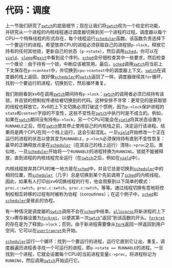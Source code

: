 # 代码：调度

上一节我们研究了[`swtch`](/source/xv6-riscv/kernel/defs.h.md)的底层细节；现在让我们将[`swtch`](/source/xv6-riscv/kernel/defs.h.md)视为一个给定的功能，并研究从一个进程的内核线程通过调度器切换到另一个进程的过程。调度器以每个CPU一个特殊线程的形式存在，每个线程运行[`scheduler`](/source/xv6-riscv/kernel/proc.c.md)函数。该函数负责选择下一个要运行的进程。希望放弃CPU的进程必须获取自己的进程锁`p->lock`，释放它持有的任何其他锁，更新自己的状态（`p->state`），然后调用[`sched`](/source/xv6-riscv/kernel/defs.h.md)。你可以在[`yield`](/source/xv6-riscv/kernel/defs.h.md)、[`sleep`](/source/xv6-riscv/user/user.h.md)和[`exit`](/source/xv6-riscv/kernel/defs.h.md)中看到这个序列。[`sched`](/source/xv6-riscv/kernel/defs.h.md)会仔细检查其中一些要求，然后检查一个推论：由于持有一个锁，中断应该被禁用。最后，[`sched`](/source/xv6-riscv/kernel/defs.h.md)调用[`swtch`](/source/xv6-riscv/kernel/defs.h.md)将当前上下文保存在`p->context`中，并切换到`cpu->context`中的调度器上下文。[`swtch`](/source/xv6-riscv/kernel/defs.h.md)在调度器的栈上返回，就好像[`scheduler`](/source/xv6-riscv/kernel/proc.c.md)的[`swtch`](/source/xv6-riscv/kernel/defs.h.md)返回了一样。调度器继续其`for`循环，找到一个要运行的进程，切换到它，然后循环重复。

我们刚刚看到xv6在调用[`swtch`](/source/xv6-riscv/kernel/defs.h.md)期间持有`p->lock`：[`swtch`](/source/xv6-riscv/kernel/defs.h.md)的调用者必须已经持有该锁，并且锁的控制权传递给被切换到的代码。这种安排不寻常：更常见的是获取锁的线程也释放它。Xv6的上下文切换必须打破这个惯例，因为`p->lock`保护进程的`state`和`context`字段的不变性，这些不变性在[`swtch`](/source/xv6-riscv/kernel/defs.h.md)中执行时是不成立的。例如，如果在[`swtch`](/source/xv6-riscv/kernel/defs.h.md)期间没有持有`p->lock`，另一个CPU可能会在[`yield`](/source/xv6-riscv/kernel/defs.h.md)将其状态设置为`RUNNABLE`之后，但在[`swtch`](/source/xv6-riscv/kernel/defs.h.md)使其停止使用自己的内核栈之前，决定运行该进程。结果将是两个CPU在同一个栈上运行，这会引起混乱。一旦[`yield`](/source/xv6-riscv/kernel/defs.h.md)开始修改一个正在运行的进程的状态以使其变为`RUNNABLE`，`p->lock`必须保持持有直到不变性恢复：最早的正确释放点是在[`scheduler`](/source/xv6-riscv/kernel/proc.c.md)（在其自己的栈上运行）清除`c->proc`之后。类似地，一旦[`scheduler`](/source/xv6-riscv/kernel/proc.c.md)开始将一个`RUNNABLE`的进程转换为`RUNNING`，锁就不能被释放，直到进程的内核线程完全运行（在[`swtch`](/source/xv6-riscv/kernel/defs.h.md)之后，例如在[`yield`](/source/xv6-riscv/kernel/defs.h.md)中）。

内核线程放弃其CPU的唯一地方是在[`sched`](/source/xv6-riscv/kernel/defs.h.md)中，并且它总是切换到[`scheduler`](/source/xv6-riscv/kernel/proc.c.md)中的相同位置，而[`scheduler`](/source/xv6-riscv/kernel/proc.c.md)（几乎）总是切换到某个先前调用了[`sched`](/source/xv6-riscv/kernel/defs.h.md)的内核线程。因此，如果有人打印出xv6切换线程的行号，他会观察到以下简单的模式：`proc.c:swtch`，`proc.c:swtch`，`proc.c:swtch`，等等。通过线程切换有意地将控制权相互转移的过程有时被称为协程（coroutines）；在这个例子中，[`sched`](/source/xv6-riscv/kernel/defs.h.md)和[`scheduler`](/source/xv6-riscv/kernel/proc.c.md)是彼此的协程。

有一种情况是调度器的[`swtch`](/source/xv6-riscv/kernel/defs.h.md)调用不会在[`sched`](/source/xv6-riscv/kernel/defs.h.md)中结束。[`allocproc`](/source/xv6-riscv/kernel/proc.c.md)将新进程的上下文`ra`寄存器设置为[`forkret`](/source/xv6-riscv/kernel/proc.c.md)，以便其第一次[`swtch`](/source/xv6-riscv/kernel/defs.h.md)“返回”到该函数的开头。[`forkret`](/source/xv6-riscv/kernel/proc.c.md)的存在是为了释放`p->lock`；否则，由于新进程需要像从[`fork`](/source/xv6-riscv/user/user.h.md)返回一样返回到用户空间，它可以在[`usertrapret`](/source/xv6-riscv/kernel/defs.h.md)处开始。

[`scheduler`](/source/xv6-riscv/kernel/proc.c.md)运行一个循环：找到一个要运行的进程，运行它直到它让出，重复。调度器遍历进程表寻找一个可运行的进程，即`p->state == RUNNABLE`的进程。一旦找到一个进程，它就会设置每个CPU的当前进程变量`c->proc`，将进程标记为`RUNNING`，然后调用[`swtch`](/source/xv6-riscv/kernel/defs.h.md)开始运行它。